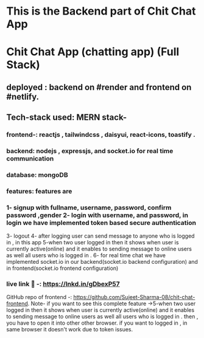 # This is the Backend part of Chit Chat App 

# Chit Chat App (chatting app) (Full Stack)
## deployed : backend on #render and frontend on #netlify.
## Tech-stack used: MERN stack-
### frontend-: reactjs , tailwindcss , daisyui, react-icons, toastify .
### backend: nodejs , expressjs, and socket.io for real time communication
### database: mongoDB
### features: features are
### 1- signup with fullname, username, password, confirm password ,gender 2- login with username, and password, in login we have implemented token based secure authentication

3- logout 4- after logging user can send message to anyone who is logged in , in this app 5-when two user logged in then it shows when user is currently active(online) and it enables to sending message to online users as well all users who is logged in . 6- for real time chat we have implemented socket.io in our backend(socket.io backend configuration) and in frontend(socket.io frontend configuration)

### live link 🔗 -: https://lnkd.in/gDbexP57
GitHub repo of frontend -: https://github.com/Sujeet-Sharma-08/chit-chat-frontend.
Note- if you want to see this complete feature ->5-when two user logged in then it shows when user is currently active(online) and it enables to sending message to online users as well all users who is logged in . then , you have to open it into other other browser. if you want to logged in , in same browser it doesn't work due to token issues.

